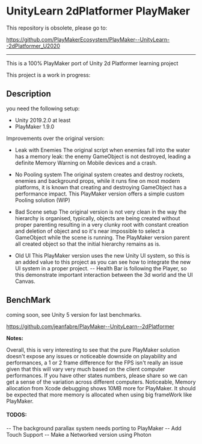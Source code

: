 # UnityLearn 2dPlatformer PlayMaker

This repository is obsolete, please go to:

https://github.com/PlayMakerEcosystem/PlayMaker--UnityLearn--2dPlatformer_U2020


-------------------------------------------



This is a 100% PlayMaker port of Unity 2d Platformer learning project 

This project is a work in progress:

## Description

you need the following setup:

 - Unity 2019.2.0 at least
 - PlayMaker 1.9.0
 
 Improvements over the original version:
 
 - Leak with Enemies
 The original script when enemies fall into the water has a memory leak: the enemy GameObject is not destroyed, leading a definite Memory Warning on Mobile devices and a crash.
 
 - No Pooling system
 The original system creates and destroy rockets, enemies and background props, while it runs fine on most modern platforms, it is known that creating and destroying GameObject has a performance impact. This PlayMaker version offers a simple custom Pooling solution (WIP)
 
 - Bad Scene setup
  The original version is not very clean in the way the hierarchy is organised, typically, objects are being created without proper parenting resulting in a very clunky root with constant creation and deletion of object and so it's near impossible to select a GameObject while the scene is running. The PlayMaker version parent all created object so that the initial hierarchy remains as is.
  
 - Old UI
  This PlayMaker version uses the new Unity UI system, so this is an added value to this project as you can see how to integrate the new UI system in a proper project.
    -- Health Bar is following the Player, so this demonstrate important interaction between the 3d world and the UI Canvas.

## BenchMark
coming soon, see Unity 5 version for last benchmarks.

https://github.com/jeanfabre/PlayMaker--UnityLearn--2dPlatformer




**Notes:**

Overall, this is very interesting to see that the pure PlayMaker solution doesn't expose any issues or noticeable downside on playability and performances, a 1 or 2 frame difference for the FPS isn't really an issue given that this will vary very much based on the client computer performances. If you have other states numbers, please share so we can get a sense of the variation across different computers. Noticeable, Memory allocation from Xcode debugging shows 10MB more for PlayMaker. It should be expected that more memory is allocated when using big frameWork like PlayMaker.

#### TODOS:
-- The background parallax system needs porting to PlayMaker
-- Add Touch Support
-- Make a Networked version using Photon
